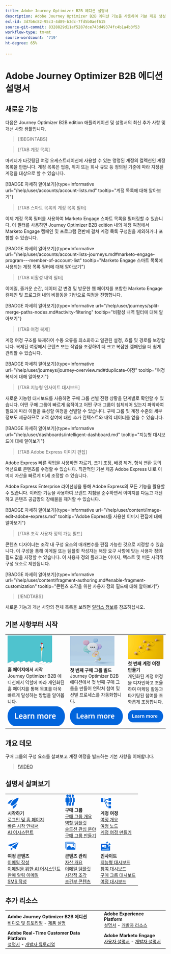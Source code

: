 ```yaml
---
title: Adobe Journey Optimizer B2B 에디션 설명서
description: Adobe Journey Optimizer B2B 에디션 기능을 사용하여 기본 제공 생성형 AI와 업계 최고 수준의 자동화를 활용하여 계정 및 구매 그룹 여정을 조율하는 방법을 알아봅니다.
exl-id: 3d7b6c82-95c3-4d89-b3dc-7fd5b0aef615
source-git-commit: 8328829d11af5287dce743d49374fc4b1a4b3f53
workflow-type: tm+mt
source-wordcount: '719'
ht-degree: 65%

---
```


# Adobe Journey Optimizer B2B 에디션 설명서

## 새로운 기능

다음은 Journey Optimizer B2B edition 애플리케이션 및 설명서의 최신 추가 사항 및 개선 사항 샘플입니다.

>[!BEGINTABS]

>[!TAB 계정 목록]

마케터가 타깃팅된 여정 오케스트레이션에 사용할 수 있는 명명된 계정의 컬렉션인 계정 목록을 만듭니다. 계정 목록은 업종, 위치 또는 회사 규모 등 정의된 기준에 따라 지정된 계정을 대상으로 할 수 있습니다.

[!BADGE 자세히 알아보기]{type=Informative url="/help/user/accounts/account-lists.md" tooltip="계정 목록에 대해 알아보기"}

>[!TAB 스마트 목록의 계정 목록 필터]

이제 계정 목록 필터를 사용하여 Marketo Engage 스마트 목록을 필터링할 수 있습니다. 이 필터를 사용하면 Journey Optimizer B2B edition 내의 계정 여정에서 Marketo Engage 캠페인 및 프로그램 전반에 걸쳐 계정 목록 구성원을 제외하거나 포함할 수 있습니다.

[!BADGE 자세히 알아보기]{type=Informative url="/help/user/accounts/account-lists-journeys.md#marketo-engage-program---member-of-account-list" tooltip="Marketo Engage 스마트 목록에 사용되는 계정 목록 필터에 대해 알아보기"}

>[!TAB 비활성 내역 필터]

이메일, 즐거운 순간, 데이터 값 변경 및 방문한 웹 페이지를 포함한 Marketo Engage 캠페인 및 프로그램 내의 비활동을 기반으로 여정을 진행합니다.

[!BADGE 자세히 알아보기]{type=Informative url="/help/user/journeys/split-merge-paths-nodes.md#activity-filtering" tooltip="비활성 내역 필터에 대해 알아보기"}

>[!TAB 여정 복제]

계정 여정 구조를 복제하여 수동 오류를 최소화하고 일관된 설정, 흐름 및 경로를 보장합니다. 복제된 여정에서 콘텐츠 또는 작업을 조정하여 더 크고 복잡한 캠페인을 더 쉽게 관리할 수 있습니다&#x200B;.

[!BADGE 자세히 알아보기]{type=Informative url="/help/user/journeys/journey-overview.md#duplicate-여정" tooltip="여정 복제에 대해 알아보기"}

>[!TAB 지능형 인사이트 대시보드]

새로운 지능형 대시보드를 사용하면 구매 그룹 선별 진행 상황을 단계별로 확인할 수 있습니다. 어떤 구매 그룹이 빠르게 움직이고 어떤 구매 그룹이 침체되어 있는지 파악하여 필요에 따라 이들을 육성할 여정을 선별할 수 있습니다. 구매 그룹 및 계정 수준의 세부 정보도 제공하므로 고객 참여에 대한 추가 컨텍스트와 내역 데이터를 얻을 수 있습니다.

[!BADGE 자세히 알아보기]{type=Informative url="/help/user/dashboards/intelligent-dashboard.md" tooltip="지능형 대시보드에 대해 알아보기"}

>[!TAB Adobe Express 이미지 편집]

Adobe Express 빠른 작업을 사용하면 자르기, 크기 조정, 배경 제거, 형식 변환 등의 액션으로 콘텐츠를 수정할 수 있습니다. 직관적인 기본 제공 Adobe Express UI로 이미지 자산을 빠르게 미세 조정할 수 있습니다.

Adobe Express Enterprise 라이선싱을 통해 Adobe Express의 모든 기능을 활용할 수 있습니다. 이러한 기능을 사용하여 브랜드 지침을 준수하면서 이미지를 다듬고 개선하고 콘텐츠 공급망의 장애물을 제거할 수 있습니다.

[!BADGE 자세히 알아보기]{type=Informative url="/help/user/content/image-edit-adobe-express.md" tooltip="Adobe Express를 사용한 이미지 편집에 대해 알아보기"}

>[!TAB 조각 사용자 정의 가능 필드]

콘텐츠 디자이너는 조각 내 구성 요소의 매개변수를 편집 가능한 것으로 지정할 수 있습니다. 이 구성을 통해 이메일 또는 템플릿 작성자는 해당 요구 사항에 맞는 사용자 정의 필드 값을 지정할 수 있습니다. 이 사용자 정의 플래그는 이미지, 텍스트 및 버튼 시각적 구성 요소로 제한됩니다.

[!BADGE 자세히 알아보기]{type=Informative url="/help/user/content/fragment-authoring.md#enable-fragment-customization" tooltip="콘텐츠 조각을 위한 사용자 정의 필드에 대해 알아보기"}

>[!ENDTABS]

새로운 기능과 개선 사항의 전체 목록을 보려면 [릴리스 정보](../user/release-notes/release-notes.md)를 참조하십시오. <!-- Stay up-to-date with the latest changes in our documentation by visiting the [documentation updates page](using/rn/documentation-updates.md).-->

## 기본 사항부터 시작

<table style="table-layout:fixed">
  <tr style="border: 0;">
    <td>
    <a href="home-page.md"><img width="140px" src="./assets/launch.png" alt="제품 사용 시작"></a>
    <div><strong>홈 페이지에서 시작</strong><br/>Journey Optimizer B2B 에디션에서 역할에 따라 개인화된 홈 페이지를 통해 목표를 더욱 빠르게 달성하는 방법을 알아봅니다.</div>
    </td>
      <td>
    <a href="buying-groups/buying-groups-overview.md"><img width="140px" src="./assets/communication.png" alt="구매 그룹"></a>
    <div><strong>첫 번째 구매 그룹 빌드</strong><br/>Journey Optimizer B2B 에디션에서 첫 번째 구매 그룹을 만들어 연락처 참여 및 선별 프로세스를 자동화합니다.</div>
    </td>
    <td>
    <a href="journeys/journey-overview.md"><img width="140px" src="./assets/flow.png" alt="계정 여정"></a>
    <div><strong>첫 번째 계정 여정 만들기</strong><br/>개인화된 계정 여정을 디자인하고 조율하여 마케팅 활동과 타기팅된 참여를 조화롭게 조정합니다. 
    </div>
    </td>
  </tr>
  <tr style="border: 0;">
    <td align="center"><a href="home-page.md"><img src="../assets/learn-more.svg" alt="자세히 알아보기"></a></td>
    <td align="center"><a href="buying-groups/buying-groups-overview.md"><img src="../assets/learn-more.svg" alt="자세히 알아보기"></a></td>
    <td align="center"><a href="journeys/journey-overview.md"><img src="../assets/learn-more.svg" alt="자세히 알아보기"></a></td>
    </tr>
</table>

## 개요 데모

구매 그룹의 구성 요소를 살펴보고 계정 여정을 빌드하는 기본 사항을 이해합니다.

>[!VIDEO](https://video.tv.adobe.com/v/3432054?quality=12)

## 설명서 살펴보기

<table style="table-layout:auto">
  <tr style="border: 0;">
    <td>
      <img src="../assets/do-not-localize/icon-quick-start.svg" width="35px" alt="시작하기"><br/>
      <strong>시작하기</strong><br/><a href="home-page.md">로그인 및 홈 페이지</a><br/><a href="./start/get-started.md">빠른 시작 안내서</a> <br/><a href="./ai-assistant/ai-assistant-overview.md">AI 어시스턴트</a>
    </td>
    <!--
    <td>
      <img src="../assets/do-not-localize/icon-configure.svg" width="35px"><br/>
      <strong>Configuration<br/>administration</strong><br/><a href="using/configuration/channel-surfaces.md">Channel surfaces</a> - <a href="using/configuration/about-data-sources-events-actions.md">Configure journeys</a>  - <a href="using/administration/permissions-overview.md">Access control</a> - <a href="using/administration/sandboxes.md">Sandboxes management</a>
    </td> -->
    <td>
      <img src="../assets/do-not-localize/icon_audience.svg" width="35px" alt="구매 그룹"><br/>
      <strong>구매 그룹</strong><br/><a href="./buying-groups/buying-groups-overview.md">구매 그룹 개요</a><br/><a href="./buying-groups/buying-groups-role-templates.md">역할 템플릿</a><br/><a href="./buying-groups/solution-interests.md">솔루션 관심 분야</a><br/><a href="./buying-groups/buying-groups-create.md">구매 그룹 만들기</a>
    </td>
    <td>
      <img src="../assets/do-not-localize/icon-paths.svg" width="35px" alt="계정 여정"><br/>
      <strong>계정 여정</strong><br/><a href="./journeys/journey-overview.md">여정 개요</a><br/><a href="./journeys/journey-nodes.md">여정 노드</a><br/><a href="./journeys/journey-overview.md#create-an-account-journey">계정 여정 만들기</a>
    </td>
  </tr>
  <tr style="border: 0;">
    <td>
      <img src="../assets/do-not-localize/icon-campaign.svg" width="35px" alt="여정 콘텐츠"><br/>
      <strong>여정 콘텐츠</strong><br/><a href="./content/email-authoring.md">이메일 작성</a><br/><a href="./content/ai-assistant-emails.md">이메일을 위한 AI 어시스턴트</a><br/><a href="./content/sales-alert-email.md">판매 알림 이메일</a><br/><a href="./content/sms-authoring.md">SMS 작성</a>
    </td>
        <td>
      <img src="../assets/do-not-localize/icon_assets.svg" width="35px" alt="콘텐츠 관리"><br/>
      <strong>콘텐츠 관리</strong><br/><a href="./content/assets-overview.md">자산 개요</a><br/><a href="./content/email-templates.md">이메일 템플릿</a><br/><a href="./content/fragments.md">시각적 조각</a><br/><a href="./content/conditional-content.md">조건부 콘텐츠</a>
    </td>
    <td>
      <img src="../assets/do-not-localize/icon-offer.svg" width="35px" alt="인사이트 및 대시보드"><br/>
      <strong>인사이트</strong><br/><a href="./dashboards/intelligent-dashboard.md">지능형 대시보드</a><br/><a href="./dashboards/engagement-dashboard.md">참여 대시보드</a><br/><a href="./dashboards/buying-groups-dashboard.md">구매 그룹 대시보드</a><br/><a href="./dashboards/journeys-dashboard.md">여정 대시보드</a>
    </td>

</tr>
</table>

## 추가 리소스

<table style="table-layout:fixed"><tr style="border: 0;">
<tr><td><strong>Adobe Journey Optimizer B2B 에디션</strong><br/>
<a href="https://experienceleague.adobe.com/ko/docs/journey-optimizer-b2b-learn/tutorials/overview" target="_blank">비디오 및 튜토리얼</a> - <a href="https://helpx.adobe.com/kr/legal/product-descriptions/adobe-journey-optimizer-b2b.html" target="_blank">제품 설명</a> <!-- - <a href="https://www.adobe.com/content/dam/cc/en/security/pdfs/AJO_SecurityOverview.pdf" target="_blank">Security overview (PDF)</a> - <a href="https://developer.adobe.com/journey-optimizer-apis/" target="_blank">APIs reference</a> - <a href="https://experienceleague.adobe.com/tools/ajo-schemas/schema-dictionary.html" target="_blank">Journey Optimizer Schema Dictionary</a> -->
</td>
<td><strong>Adobe Experience Platform</strong><br/>
<a href="https://experienceleague.adobe.com/ko/docs/experience-platform/landing/home" target="_blank">설명서</a> - <a href="https://business.adobe.com/products/experience-platform/documentation-and-developer-resources.html" target="_blank">개발자 리소스</a>
</td></tr>
<tr><td><strong>Adobe Real-Time Customer Data Platform</strong><br/>
<a href="https://experienceleague.adobe.com/ko/docs/experience-platform/rtcdp/home" target="_blank">설명서</a> - <a href="https://experienceleague.adobe.com/ko/docs/platform-learn/getting-started-for-data-architects-and-data-engineers/overview" target="_blank">개발자 튜토리얼</a>
</td><td><strong>Adobe Marketo Engage</strong><br/>
<a href="https://experienceleague.adobe.com/ko/docs/marketo/using/home" target="_blank">사용자 설명서</a> - <a href="https://experienceleague.adobe.com/ko/docs/marketo-developer/marketo/home" target="_blank">개발자 설명서</a>
</td>
</tr></table>

